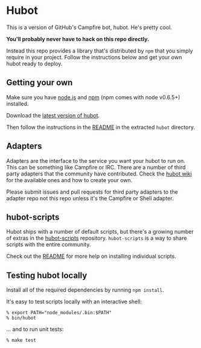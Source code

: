 # Hubot

This is a version of GitHub's Campfire bot, hubot. He's pretty cool.

**You'll probably never have to hack on this repo directly.**

Instead this repo provides a library that's distributed by `npm` that you
simply require in your project. Follow the instructions below and get your own
hubot ready to deploy.

## Getting your own

Make sure you have [node.js][nodejs] and [npm][npmjs] (npm comes with node v0.6.5+) installed.

Download the [latest version of hubot][hubot-latest].

Then follow the instructions in the [README][readme] in the extracted `hubot`
directory.

[nodejs]: http://nodejs.org
[npmjs]: http://npmjs.org
[hubot-latest]: https://github.com/github/hubot/downloads
[readme]: https://github.com/github/hubot/blob/master/src/templates/README.md

## Adapters

Adapters are the interface to the service you want your hubot to run on. This
can be something like Campfire or IRC. There are a number of third party
adapters that the community have contributed. Check the
[hubot wiki][hubot-wiki] for the available ones and how to create your own.

Please submit issues and pull requests for third party adapters to the adapter
repo not this repo unless it's the Campfire or Shell adapter.

[hubot-wiki]: https://github.com/github/hubot/wiki
[third-party-adapters]: https://github.com/github/hubot/tree/master/src/adapters/third-party
[split-subpath]: http://help.github.com/split-a-subpath-into-a-new-repo/
[logjs]: https://github.com/visionmedia/log.js

## hubot-scripts

Hubot ships with a number of default scripts, but there's a growing number of
extras in the [hubot-scripts][hubot-scripts] repository. `hubot-scripts` is a
way to share scripts with the entire community.

Check out the [README][hubot-scripts-readme] for more help on installing
individual scripts.

[hubot-scripts]: https://github.com/github/hubot-scripts
[hubot-scripts-readme]: https://github.com/github/hubot-scripts#readme

## Testing hubot locally

Install all of the required dependencies by running `npm install`.

It's easy to test scripts locally with an interactive shell:

    % export PATH="node_modules/.bin:$PATH"
    % bin/hubot

... and to run unit tests:

    % make test

